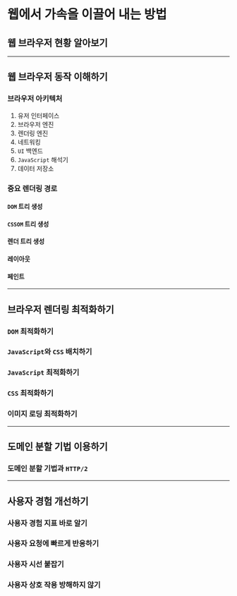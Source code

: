 # 웹에서 가속을 이끌어 내는 방법

## 웹 브라우저 현황 알아보기

---

## 웹 브라우저 동작 이해하기

### 브라우저 아키텍처

1. 유저 인터페이스
2. 브라우저 엔진
3. 렌더링 엔진
4. 네트워킹
5. `UI` 백엔드
6. `JavaScript` 해석기
7. 데이터 저장소

### 중요 렌더링 경로

#### `DOM` 트리 생성

#### `CSSOM` 트리 생성

#### 렌더 트리 생성

#### 레이아웃

#### 페인트

---

## 브라우저 렌더링 최적화하기

### `DOM` 최적화하기

### `JavaScript`와 `CSS` 배치하기

### `JavaScript` 최적화하기

### `CSS` 최적화하기

### 이미지 로딩 최적화하기

---

## 도메인 분할 기법 이용하기

### 도메인 분할 기법과 `HTTP/2`

---

## 사용자 경험 개선하기

### 사용자 경험 지표 바로 알기

### 사용자 요청에 빠르게 반응하기

### 사용자 시선 붙잡기

### 사용자 상호 작용 방해하지 않기